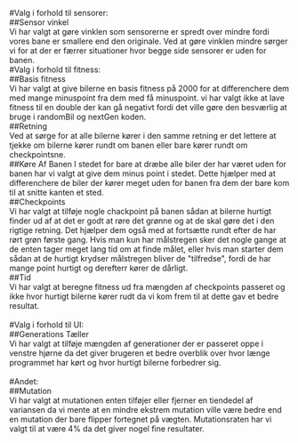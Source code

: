 #Valg i forhold til sensorer:<br>
##Sensor vinkel<br>
Vi har valgt at gøre vinklen som sensorerne er spredt over mindre fordi vores bane er smallere end den originale. Ved at gøre vinklen mindre sørger vi for at der er færrer situationer hvor begge side sensorer er uden for banen.
<br>
#Valg i forhold til fitness:<br>
##Basis fitness<br>
Vi har valgt at give bilerne en basis fitness på 2000 for at differenchere dem med mange minuspoint fra dem med få minuspoint. vi har valgt ikke at lave fitness til en double der kan gå negativt fordi det ville gøre den besværlig at bruge i randomBil og nextGen koden.<br>
##Retning<br>
Ved at sørge for at alle bilerne kører i den samme retning er det lettere at tjekke om bilerne kører rundt om banen eller bare kører rundt om checkpointsne.<br>
##Køre Af Banen
I stedet for bare at dræbe alle biler der har været uden for banen har vi valgt at give dem minus point i stedet. Dette hjælper med at differenchere de biler der kører meget uden for banen fra dem der bare kom til at snitte kanten et sted.<br>
##Checkpoints<br>
Vi har valgt at tilføje nogle chackpoint på banen sådan at bilerne hurtigt finder ud af at det er godt at røre det grønne og at de skal gøre det i den rigtige retning. Det hjælper dem også med at fortsætte rundt efter de har rørt grøn første gang. Hvis man kun har målstregen sker det nogle gange at de enten tager meget lang tid om at finde målet, eller hvis man starter dem sådan at de hurtigt krydser målstregen bliver de "tilfredse", fordi de har mange point hurtigt og derefterr kører de dårligt.<br>
##Tid<br>
Vi har valgt at beregne fitness ud fra mængden af checkpoints passeret og ikke hvor hurtigt bilerne kører rudt da vi kom frem til at dette gav et bedre resultat.<br>
<br>
#Valg i forhold til UI:<br>
##Generations Tæller<br>
Vi har valgt at tilføje mængden af generationer der er passeret oppe i venstre hjørne da det giver brugeren et bedre overblik over hvor længe programmet har kørt og hvor hurtigt bilerne forbedrer sig.<br>
<br>
#Andet:<br>
##Mutation<br>
Vi har valgt at mutationen enten tilføjer eller fjerner en tiendedel af variansen da vi mente at en mindre ekstrem mutation ville være bedre end en mutation der bare flipper fortegnet på vægten. Mutationsraten har vi valgt til at være 4% da det giver nogel fine resultater.